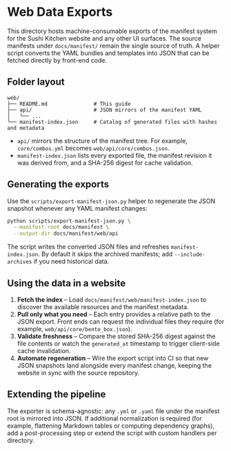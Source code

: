 # Web Data Exports

This directory hosts machine-consumable exports of the manifest system for the Sushi Kitchen website and any other UI surfaces.  The source manifests under `docs/manifest/` remain the single source of truth.  A helper script converts the YAML bundles and templates into JSON that can be fetched directly by front-end code.

## Folder layout

```
web/
├── README.md               # This guide
├── api/                    # JSON mirrors of the manifest YAML
│   └── ...
└── manifest-index.json     # Catalog of generated files with hashes and metadata
```

* `api/` mirrors the structure of the manifest tree.  For example, `core/combos.yml` becomes `web/api/core/combos.json`.
* `manifest-index.json` lists every exported file, the manifest revision it was derived from, and a SHA-256 digest for cache validation.

## Generating the exports

Use the `scripts/export-manifest-json.py` helper to regenerate the JSON snapshot whenever any YAML manifest changes:

```bash
python scripts/export-manifest-json.py \
  --manifest-root docs/manifest \
  --output-dir docs/manifest/web/api
```

The script writes the converted JSON files and refreshes `manifest-index.json`.  By default it skips the archived manifests; add `--include-archives` if you need historical data.

## Using the data in a website

1. **Fetch the index** – Load `docs/manifest/web/manifest-index.json` to discover the available resources and the manifest metadata.
2. **Pull only what you need** – Each entry provides a relative path to the JSON export.  Front ends can request the individual files they require (for example, `web/api/core/bento_box.json`).
3. **Validate freshness** – Compare the stored SHA-256 digest against the file contents or watch the `generated_at` timestamp to trigger client-side cache invalidation.
4. **Automate regeneration** – Wire the export script into CI so that new JSON snapshots land alongside every manifest change, keeping the website in sync with the source repository.

## Extending the pipeline

The exporter is schema-agnostic: any `.yml` or `.yaml` file under the manifest root is mirrored into JSON.  If additional normalization is required (for example, flattening Markdown tables or computing dependency graphs), add a post-processing step or extend the script with custom handlers per directory.

